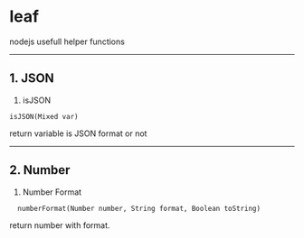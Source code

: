 # leaf

nodejs usefull helper functions

---
## 1. JSON
1. isJSON
```
isJSON(Mixed var)
``` 
return variable is JSON format or not

---
## 2. Number
1. Number Format
```
  numberFormat(Number number, String format, Boolean toString)
``` 
return number with format.